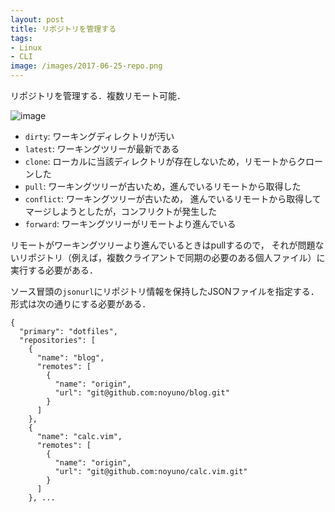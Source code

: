 ```yaml
---
layout: post
title: リポジトリを管理する
tags:
- Linux
- CLI
image: /images/2017-06-25-repo.png
---
```


リポジトリを管理する．複数リモート可能．

![image]({{page.image}})

- `dirty`: ワーキングディレクトリが汚い
- `latest`: ワーキングツリーが最新である
- `clone`: ローカルに当該ディレクトリが存在しないため，リモートからクローンした
- `pull`: ワーキングツリーが古いため，進んでいるリモートから取得した
- `conflict`: ワーキングツリーが古いため，
進んでいるリモートから取得してマージしようとしたが，コンフリクトが発生した
- `forward`: ワーキングツリーがリモートより進んでいる

リモートがワーキングツリーより進んでいるときはpullするので，
それが問題ないリポジトリ（例えば，複数クライアントで同期の必要のある個人ファイル）に実行する必要がある．

ソース冒頭の`jsonurl`にリポジトリ情報を保持したJSONファイルを指定する．
形式は次の通りにする必要がある．

~~~
{
  "primary": "dotfiles",
  "repositories": [
    {
      "name": "blog",
      "remotes": [
        {
          "name": "origin",
          "url": "git@github.com:noyuno/blog.git"
        }
      ]
    },
    {
      "name": "calc.vim",
      "remotes": [
        {
          "name": "origin",
          "url": "git@github.com:noyuno/calc.vim.git"
        }
      ]
    }, ...
~~~

<script src="https://gist-it.appspot.com/http://github.com/noyuno/dotfiles/raw/master/bin/repo"></script>

